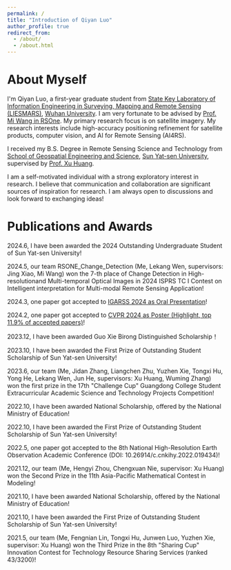 ```yaml
---
permalink: /
title: "Introduction of Qiyan Luo"
author_profile: true
redirect_from: 
  - /about/
  - /about.html
---
```


About Myself
======
I'm Qiyan Luo, a first-year graduate student from [State Key Laboratory of Information Engineering in Surveying, Mapping and Remote Sensing (LIESMARS)](https://liesmars.whu.edu.cn/index.htm), [Wuhan University](https://www.pku.edu.cn/). I am very fortunate to be advised by [Prof. Mi Wang in RSOne](http://rsone.whu.edu.cn/). My primary research focus is on satellite imagery. My research interests include high-accuracy positioning refinement for satellite products, computer vision, and AI for Remote Sensing (AI4RS).

I received my B.S. Degree in Remote Sensing Science and Technology from [School of Geospatial Engineering and Science](https://sges.sysu.edu.cn/), [Sun Yat-sen University](https://www.sysu.edu.cn/), supervised by [Prof. Xu Huang](https://sges.sysu.edu.cn/teacher/603).

I am a self-motivated individual with a strong exploratory interest in research. I believe that communication and collaboration are significant sources of inspiration for research. I am always open to discussions and look forward to exchanging ideas!

Publications and Awards
======
2024.6, I have been awarded the 2024 Outstanding Undergraduate Student of Sun Yat-sen University!

2024.5, our team RSONE_Change_Detection (Me, Lekang Wen, supervisors: Jing Xiao, Mi Wang) won the 7-th place of Change Detection in High-resolutionand Multi-temporal Optical Images in 2024 ISPRS TC Ⅰ Contest on Intelligent interpretation for Multi-modal Remote Sensing Application!

2024.3, one paper got accepted to [IGARSS 2024 as Oral Presentation](http://export.arxiv.org/abs/2405.06246)!

2024.2, one paper got accepted to [CVPR 2024 as Poster (Highlight, top 11.9% of accepted papers)](https://arxiv.org/abs/2404.02638)!

2023.12, I have been awarded Guo Xie Birong Distinguished Scholarship！

2023.10, I have been awarded the First Prize of Outstanding Student Scholarship of Sun Yat-sen University!

2023.6, our team (Me, Jidan Zhang, Liangchen Zhu, Yuzhen Xie, Tongxi Hu, Yong He, Lekang Wen, Jun He, supervisors: Xu Huang, Wuming Zhang) won the first prize in t​he 17th "Challenge Cup" Guangdong College Student Extracurricular Academic Science and Technology Projects Competition!

2022.10, I have been awarded National Scholarship, offered by the National Ministry of Education!

2022.10, I have been awarded the First Prize of Outstanding Student Scholarship of Sun Yat-sen University!

2022.5, one paper got accepted to the 8th National High-Resolution Earth Observation Academic Conference (DOI: 10.26914/c.cnkihy.2022.019434)!

2021.12, our team (Me, Hengyi Zhou, Chengxuan Nie, supervisor: Xu Huang) won the Second Prize in the 11th Asia-Pacific Mathematical Contest in Modeling!

2021.10, I have been awarded National Scholarship, offered by the National Ministry of Education!

2021.10, I have been awarded the First Prize of Outstanding Student Scholarship of Sun Yat-sen University!

2021.5, our team (Me, Fengnian Lin, Tongxi Hu, Junwen Luo, Yuzhen Xie, supervisor: Xu Huang) won the Third Prize in the 8th "Sharing Cup" Innovation Contest for Technology Resource Sharing Services (ranked 43/3200)!
